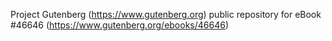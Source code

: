 Project Gutenberg (https://www.gutenberg.org) public repository for eBook #46646 (https://www.gutenberg.org/ebooks/46646)

